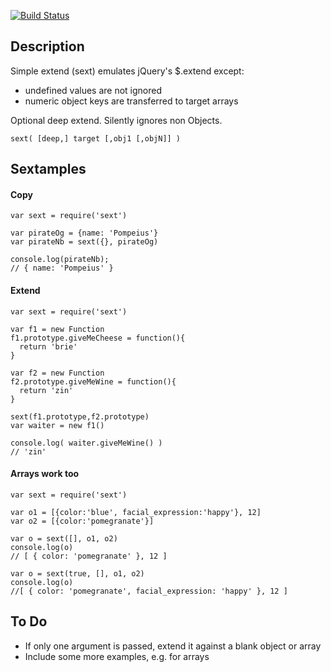 
[![Build Status](https://secure.travis-ci.org/fluffybunnies/sext.png)](http://travis-ci.org/fluffybunnies/sext)

## Description

Simple extend (sext) emulates jQuery's $.extend except:
- undefined values are not ignored
- numeric object keys are transferred to target arrays

Optional deep extend. Silently ignores non Objects.

```
sext( [deep,] target [,obj1 [,objN]] )
```

## Sextamples

#### Copy
```
var sext = require('sext')

var pirateOg = {name: 'Pompeius'}
var pirateNb = sext({}, pirateOg)

console.log(pirateNb);
// { name: 'Pompeius' }
```

#### Extend
```
var sext = require('sext')

var f1 = new Function
f1.prototype.giveMeCheese = function(){
  return 'brie'
}

var f2 = new Function
f2.prototype.giveMeWine = function(){
  return 'zin'
}

sext(f1.prototype,f2.prototype)
var waiter = new f1()

console.log( waiter.giveMeWine() )
// 'zin'
```

#### Arrays work too
```
var sext = require('sext')

var o1 = [{color:'blue', facial_expression:'happy'}, 12]
var o2 = [{color:'pomegranate'}]

var o = sext([], o1, o2)
console.log(o)
// [ { color: 'pomegranate' }, 12 ]

var o = sext(true, [], o1, o2)
console.log(o)
//[ { color: 'pomegranate', facial_expression: 'happy' }, 12 ]
```

## To Do
- If only one argument is passed, extend it against a blank object or array
- Include some more examples, e.g. for arrays


